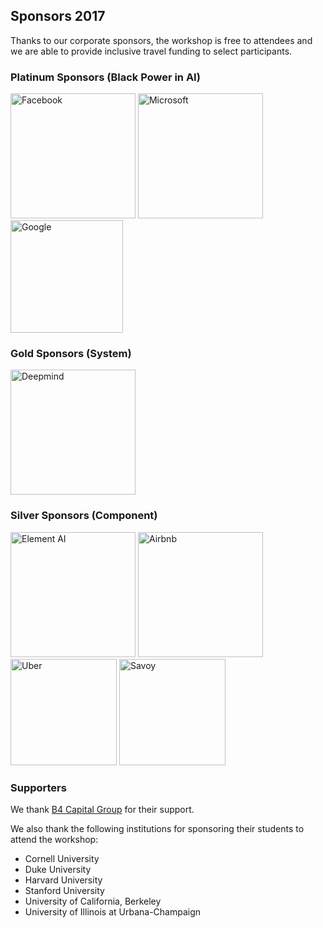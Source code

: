 ## Sponsors 2017
Thanks to our corporate sponsors, the workshop is free to attendees and we are able to provide inclusive travel funding to select participants.

### Platinum Sponsors (Black Power in AI)
<img src="https://raw.githubusercontent.com/blackinai/blackinai.github.io/main/bai/src/assets/img/sponsors-partners/facebook.png" alt="Facebook" width="200">
<img src="https://raw.githubusercontent.com/blackinai/blackinai.github.io/main/bai/src/assets/img/sponsors-partners/microsoft.png" alt="Microsoft" width="200">
<img src="https://raw.githubusercontent.com/blackinai/blackinai.github.io/main/bai/src/assets/img/sponsors-partners/google.png" alt="Google" width="180">

### Gold Sponsors (System)
<img src="https://raw.githubusercontent.com/blackinai/blackinai.github.io/main/bai/src/assets/img/sponsors-partners/deepmind.png" alt="Deepmind" width="200">

### Silver Sponsors (Component)
<img src="https://raw.githubusercontent.com/blackinai/blackinai.github.io/main/bai/src/assets/img/sponsors-partners/elementai.png" alt="Element AI" width="200">
<img src="https://raw.githubusercontent.com/blackinai/blackinai.github.io/main/bai/src/assets/img/sponsors-partners/airbnb.png" alt="Airbnb" width="200">
<img src="https://raw.githubusercontent.com/blackinai/blackinai.github.io/main/bai/src/assets/img/sponsors-partners/uber.png" alt="Uber" width="170">
<img src="https://raw.githubusercontent.com/blackinai/blackinai.github.io/main/bai/src/assets/img/sponsors-partners/savoy.jpg" alt="Savoy" width="170">

### Supporters
We thank [B4 Capital Group](https://b4capitalgroup.com/) for their support.

We also thank the following institutions for sponsoring their students to attend the workshop:

- Cornell University
- Duke University
- Harvard University
- Stanford University
- University of California, Berkeley
- University of Illinois at Urbana-Champaign